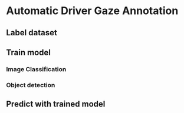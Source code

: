 # Automatic Driver Gaze Annotation

## Label dataset

## Train model

### Image Classification

### Object detection

## Predict with trained model
